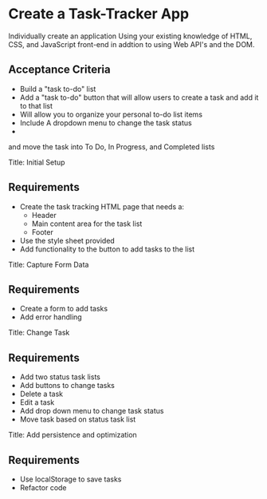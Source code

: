 # Create a Task-Tracker App

Individually create an application Using your existing knowledge of HTML, CSS, and JavaScript front-end in addtion to using Web API's and the DOM.

## Acceptance Criteria 

* Build a "task to-do" list 
* Add a "task to-do" button that will allow users to create a task and add it to that list
* Will allow you to organize your personal to-do list items 
* Include A dropdown menu to change the task status 
* 
and move the task into To Do, In Progress, and Completed lists

Title: Initial Setup

## Requirements
* Create the task tracking HTML page that needs a:
   * Header
   * Main content area for the task list
   * Footer
* Use the style sheet provided
* Add functionality to the button to add tasks to the list

Title: Capture Form Data

## Requirements
* Create a form to add tasks
* Add error handling

Title: Change Task

## Requirements
* Add two status task lists
* Add buttons to change tasks
* Delete a task
* Edit a task
* Add drop down menu to change task status
* Move task based on status task list

Title: Add persistence and optimization

## Requirements

* Use localStorage to save tasks
* Refactor code